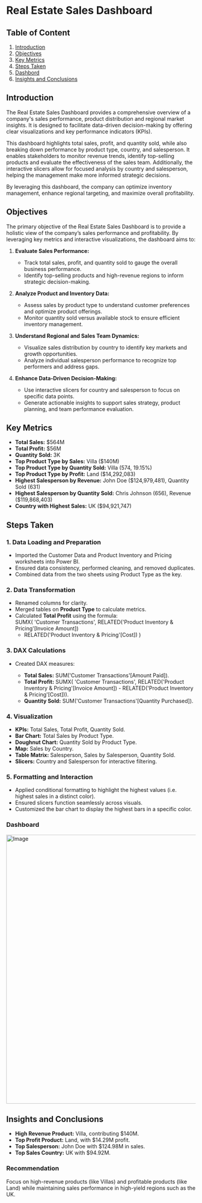 # Real Estate Sales Dashboard

## Table of Content

1. [Introduction](#Introduction)
2. [Objectives](#Objectives)
3. [Key Metrics](#KeyMetrics)
4. [Steps Taken](#StepsTaken)
5. [Dashbord](#Dashboard)
6. [Insights and Conclusions](#InsightsandConclusions)
## Introduction

The Real Estate Sales Dashboard provides a comprehensive overview of a company's sales performance, product distribution and regional market insights. It is designed to facilitate data-driven decision-making by offering clear visualizations and key performance indicators (KPIs).

This dashboard highlights total sales, profit, and quantity sold, while also breaking down performance by product type, country, and salesperson. It enables stakeholders to monitor revenue trends, identify top-selling products and evaluate the effectiveness of the sales team. Additionally, the interactive slicers allow for focused analysis by country and salesperson, helping the management make more informed strategic decisions.

By leveraging this dashboard, the company can optimize inventory management, enhance regional targeting, and maximize overall profitability.

## Objectives

The primary objective of the Real Estate Sales Dashboard is to provide a holistic view of the company’s sales performance and profitability. By leveraging key metrics and interactive visualizations, the dashboard aims to:

1. **Evaluate Sales Performance:**

   * Track total sales, profit, and quantity sold to gauge the overall business performance.
   * Identify top-selling products and high-revenue regions to inform strategic decision-making.

2. **Analyze Product and Inventory Data:**

   * Assess sales by product type to understand customer preferences and optimize product offerings.
   * Monitor quantity sold versus available stock to ensure efficient inventory management.

3. **Understand Regional and Sales Team Dynamics:**

   * Visualize sales distribution by country to identify key markets and growth opportunities.
   * Analyze individual salesperson performance to recognize top performers and address gaps.

4. **Enhance Data-Driven Decision-Making:**

   * Use interactive slicers for country and salesperson to focus on specific data points.
   * Generate actionable insights to support sales strategy, product planning, and team performance evaluation.

## Key Metrics

* **Total Sales:** \$564M
* **Total Profit:** \$56M
* **Quantity Sold:** 3K
* **Top Product Type by Sales:** Villa (\$140M)
* **Top Product Type by Quantity Sold:** Villa (574, 19.15%)
* **Top Product Type by Profit:** Land (\$14,292,083)
* **Highest Salesperson by Revenue:** John Doe (\$124,979,481), Quantity Sold (631)
* **Highest Salesperson by Quantity Sold:** Chris Johnson (656), Revenue (\$119,868,403)
* **Country with Highest Sales:** UK (\$94,921,747)

## Steps Taken

### 1. Data Loading and Preparation

* Imported the Customer Data and Product Inventory and Pricing worksheets into Power BI.
* Ensured data consistency, performed cleaning, and removed duplicates.
* Combined data from the two sheets using Product Type as the key.

### 2. Data Transformation

* Renamed columns for clarity.
* Merged tables on **Product Type** to calculate metrics.
* Calculated **Total Profit** using the formula:  
SUMX(
    'Customer Transactions',
    RELATED('Product Inventory & Pricing'[Invoice Amount])
    - RELATED('Product Inventory & Pricing'[Cost])
)

### 3. DAX Calculations

* Created DAX measures:

  * **Total Sales:**  SUM('Customer Transactions'[Amount Paid]).
  * **Total Profit:** SUMX(
    'Customer Transactions',
    RELATED('Product Inventory & Pricing'[Invoice Amount]) - RELATED('Product Inventory & Pricing'[Cost])).
  * **Quantity Sold:** SUM('Customer Transactions'[Quantity Purchased]).
  

### 4. Visualization

* **KPIs:** Total Sales, Total Profit, Quantity Sold.
* **Bar Chart:** Total Sales by Product Type.
* **Doughnut Chart:** Quantity Sold by Product Type.
* **Map:** Sales by Country.
* **Table Matrix:** Salesperson, Sales by Salesperson, Quantity Sold.
* **Slicers:** Country and Salesperson for interactive filtering.

### 5. Formatting and Interaction

* Applied conditional formatting to highlight the highest values (i.e. highest sales in a distinct color).
* Ensured slicers function seamlessly across visuals.
* Customized the bar chart to display the highest bars in a specific color.

### Dashboard

<img width="716" alt="Image" src="https://github.com/user-attachments/assets/4f022f96-6e78-40fb-b465-b1fe6f3909d0" />

## Insights and Conclusions

* **High Revenue Product:** Villa, contributing \$140M.
* **Top Profit Product:** Land, with \$14.29M profit.
* **Top Salesperson:** John Doe with \$124.98M in sales.
* **Top Sales Country:** UK with \$94.92M.

### Recommendation

Focus on high-revenue products (like Villas) and profitable products (like Land) while maintaining sales performance in high-yield regions such as the UK.

